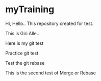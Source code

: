 # myTraining

Hi, Hello.. This repository created for test.

This is Giri Alle..

Here is my git test

Practice git test

Test the git rebase

This is the second test of Merge or Rebase
